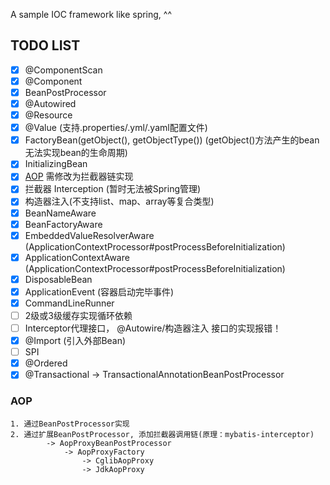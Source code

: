 
A sample IOC framework like spring, ^^


## TODO LIST

* [x] @ComponentScan
* [x] @Component
* [x] BeanPostProcessor
* [x] @Autowired
* [x] @Resource
* [x] @Value (支持.properties/.yml/.yaml配置文件)
* [x] FactoryBean(getObject(), getObjectType()) (getObject()方法产生的bean无法实现bean的生命周期)
* [x] InitializingBean
* [x] [AOP](#AOP) 需修改为拦截器链实现
* [x] 拦截器 Interception (暂时无法被Spring管理)
* [x] 构造器注入(不支持list、map、array等复合类型)
* [x] BeanNameAware
* [x] BeanFactoryAware
* [x] EmbeddedValueResolverAware (ApplicationContextProcessor#postProcessBeforeInitialization)
* [x] ApplicationContextAware    (ApplicationContextProcessor#postProcessBeforeInitialization)
* [x] DisposableBean
* [x] ApplicationEvent (容器启动完毕事件)
* [x] CommandLineRunner
* [ ] 2级或3级缓存实现循环依赖
* [ ] Interceptor代理接口， @Autowire/构造器注入 接口的实现报错！
* [x] @Import (引入外部Bean)
* [ ] SPI
* [x] @Ordered
* [x] @Transactional -> TransactionalAnnotationBeanPostProcessor

### AOP 
```
1. 通过BeanPostProcessor实现
2. 通过扩展BeanPostProcessor, 添加拦截器调用链(原理：mybatis-interceptor)
        -> AopProxyBeanPostProcessor
            -> AopProxyFactory
                -> CglibAopProxy
                -> JdkAopProxy
```
